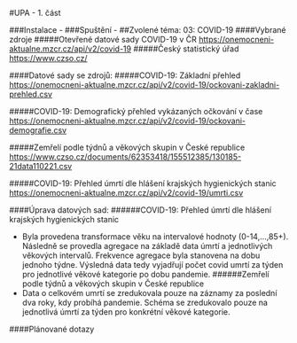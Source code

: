 #UPA - 1. část


###Instalace - 
###Spuštění - 
##Zvolené téma: 03: COVID-19 
####Vybrané zdroje
#####Otevřené datové sady COVID-19 v ČR
https://onemocneni-aktualne.mzcr.cz/api/v2/covid-19
#####Český statistický úřad
https://www.czso.cz/

####Datové sady se zdrojů: 
#####COVID-19: Základní přehled
https://onemocneni-aktualne.mzcr.cz/api/v2/covid-19/ockovani-zakladni-prehled.csv

#####COVID-19: Demografický přehled vykázaných očkování v čase
https://onemocneni-aktualne.mzcr.cz/api/v2/covid-19/ockovani-demografie.csv

#####Zemřelí podle týdnů a věkových skupin v České republice
https://www.czso.cz/documents/62353418/155512385/130185-21data110221.csv

#####COVID-19: Přehled úmrtí dle hlášení krajských hygienických stanic
https://onemocneni-aktualne.mzcr.cz/api/v2/covid-19/umrti.csv


####Úprava datových sad:
######COVID-19: Přehled úmrtí dle hlášení krajských hygienických stanic
+ Byla provedena transformace věku na intervalové hodnoty (0-14,...,85+). Následně se provedla agregace na základě data úmrtí a jednotlivých věkových intervalů. Frekvence agregace byla stanovena na dobu jednoho týdne. Výsledná data tedy vyjadřují počet covid umrtí za týden pro jednotlivé věkové kategorie po dobu pandemie.
######Zemřelí podle týdnů a věkových skupin v České republice
+ Data o celkovém umrtí se zredukovala pouze na záznamy za poslední dva roky, kdy probíhá pandemie. Schéma se zredukovalo pouze na jednotlivá úmrtí za týden pro konkrétní věkové kategorie.


####Plánované dotazy